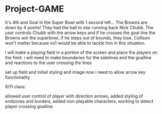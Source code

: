 # Project-GAME

It's 4th and Goal in the Super Bowl with 1 second left... The Browns are down by 4 points! They had the ball to star running back Nick Chubb. The user controls Chubb with the arrow keys and if he crosses the goal line the Browns win the superbowl, if he steps out of bounds, they lose. Collison won't matter because no1 would be able to tackle him in this situation.

i will make a playing field in a portion of the screen and place the players on the field. i will need to make boundaries for the sidelines and the goalline and reactions to the user crossing the lines

set up field and initail styling and image  now i need to allow arrow key functionality

9/11 class:

allowed user control of player with direction arrows,
added styling of endzones and borders,
added non-playable characters,
working to detect player crossing goalline